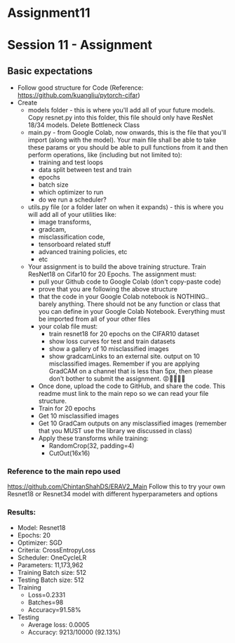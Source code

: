 # Assignment11
# Session 11 - Assignment
## Basic expectations
- Follow good structure for Code (Reference: https://github.com/kuangliu/pytorch-cifar)
- Create
  - models folder - this is where you'll add all of your future models. Copy resnet.py into this folder, this file should only have ResNet 18/34 models. Delete Bottleneck Class
  - main.py - from Google Colab, now onwards, this is the file that you'll import (along with the model). Your main file shall be able to take these params or you should be able to pull functions from it and then perform operations, like (including but not limited to):
    - training and test loops
    - data split between test and train
    - epochs
    - batch size
    - which optimizer to run
    - do we run a scheduler?
  - utils.py file (or a folder later on when it expands) - this is where you will add all of your utilities like:
    - image transforms,
    - gradcam,
    - misclassification code,
    - tensorboard related stuff
    - advanced training policies, etc
    - etc
  - Your assignment is to build the above training structure. Train ResNet18 on Cifar10 for 20 Epochs. The assignment must:
    - pull your Github code to Google Colab (don't copy-paste code)
    - prove that you are following the above structure
    - that the code in your Google Colab notebook is NOTHING.. barely anything. There should not be any function or class that you can define in your Google Colab Notebook. Everything must be imported from all of your other files
    - your colab file must:
      - train resnet18 for 20 epochs on the CIFAR10 dataset
      - show loss curves for test and train datasets
      - show a gallery of 10 misclassified images
      - show gradcamLinks to an external site. output on 10 misclassified images. Remember if you are applying GradCAM on a channel that is less than 5px, then please don't bother to submit the assignment. 😡🤬🤬🤬🤬
    - Once done, upload the code to GitHub, and share the code. This readme must link to the main repo so we can read your file structure.
    - Train for 20 epochs
    - Get 10 misclassified images
    - Get 10 GradCam outputs on any misclassified images (remember that you MUST use the library we discussed in class)
    - Apply these transforms while training:
      - RandomCrop(32, padding=4)
      - CutOut(16x16)

### Reference to the main repo used
https://github.com/ChintanShahDS/ERAV2_Main
Follow this to try your own Resnet18 or Resnet34 model with different hyperparameters and options

### Results:
- Model: Resnet18
- Epochs: 20
- Optimizer: SGD
- Criteria: CrossEntropyLoss
- Scheduler: OneCycleLR
- Parameters: 11,173,962
- Training Batch size: 512
- Testing Batch size: 512
- Training
  - Loss=0.2331
  - Batches=98
  - Accuracy=91.58%
- Testing
  - Average loss: 0.0005
  - Accuracy: 9213/10000 (92.13%)
